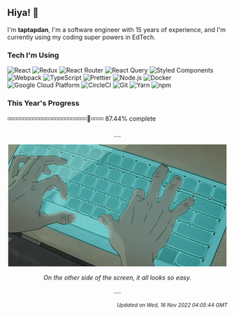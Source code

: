 ## Hiya! 🎋

I'm <strong>taptapdan</strong>, I'm a software engineer with 15 years of experience, and I'm currently using my coding super powers in EdTech.

### Tech I'm Using

<p>
  <img alt="React" src="https://img.shields.io/badge/-React-25AACE?style=for-the-badge&logo=react&logoColor=white" /> 
  <img alt="Redux" src="https://img.shields.io/badge/-Redux-764ABC?style=for-the-badge&logo=redux&logoColor=white" />
  <img alt="React Router" src="https://img.shields.io/badge/-React Router-F44250?style=for-the-badge&logo=react-router&logoColor=white" />
  <img alt="React Query" src="https://img.shields.io/badge/-React%20Query-FF4154?style=for-the-badge&logo=reactquery&logoColor=white" />
  <img alt="Styled Components" src="https://img.shields.io/badge/-Styled%20Components-DB7093?style=for-the-badge&logo=styled-components&logoColor=white" />
  <img alt="Webpack" src="https://img.shields.io/badge/-Webpack-5299C8?style=for-the-badge&logo=webpack&logoColor=white" />
  <img alt="TypeScript" src="https://img.shields.io/badge/-TypeScript-007BCD?style=for-the-badge&logo=typescript&logoColor=white" />
  <img alt="Prettier" src="https://img.shields.io/badge/-Prettier-C596C7?style=for-the-badge&logo=prettier&logoColor=white" />
  <img alt="Node.js" src="https://img.shields.io/badge/-NodeJS-3E863D?style=for-the-badge&logo=Node.js&logoColor=white" />
  <img alt="Docker" src="https://img.shields.io/badge/-Docker-1F97EE?style=for-the-badge&logo=docker&logoColor=white" />
  <img alt="Google Cloud Platform" src="https://img.shields.io/badge/-Google_Cloud_Platform-1a73e8?style=for-the-badge&logo=google-cloud&logoColor=white" />
  <img alt="CircleCI" src="https://img.shields.io/badge/-CircleCI-454545?style=for-the-badge&logo=circleci&logoColor=white" />
  <img alt="Git" src="https://img.shields.io/badge/-Git-F54D27?style=for-the-badge&logo=git&logoColor=white" />
  <img alt="Yarn" src="https://img.shields.io/badge/-Yarn-2188B6?style=for-the-badge&logo=yarn&logoColor=white" />
  <img alt="npm" src="https://img.shields.io/badge/-npm-black?style=for-the-badge&logo=npm&logoColor=white" />
</p>

### This Year's Progress

<p>
  <!--PROGRESS_START-->◽️◽️◽️◽️◽️◽️◽️◽️◽️◽️◽️◽️◽️◽️◽️◽️◽️◽️◽️◽️◽️◽️◽️◽️◽️👾◽️◽️◽️◽️ 87.44% complete<!--PROGRESS_END-->
</p>

<p align="center">
  ....
</p>

<p align="center">
  <img src="typing.gif" alt="" />
</p>

<p align="center">
  <em>On the other side of the screen, it all looks so easy.</em>
</p>

<p align="center">
  ....
</p>

<p align="right">
    <small><em><!--UPDATED_START-->Updated on Wed, 16 Nov 2022 04:05:44 GMT<!--UPDATED_END--></em></small>
</p>





